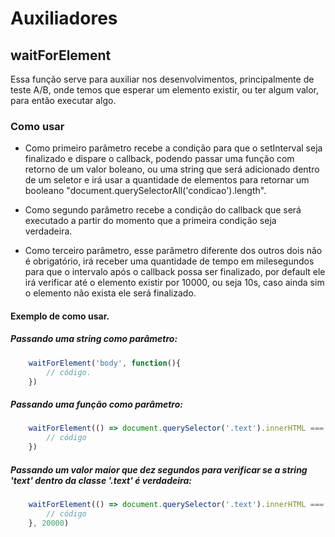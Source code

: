 # Auxiliadores

## waitForElement

Essa função serve para auxiliar nos desenvolvimentos, principalmente de teste A/B, onde temos que esperar um elemento existir, ou ter algum valor, para então executar algo.

### Como usar
- Como primeiro parâmetro recebe a condição para que o setInterval seja finalizado e dispare o callback, podendo passar uma função com retorno de um valor boleano, ou uma string que será adicionado dentro de um seletor e irá usar a quantidade de elementos para retornar um booleano "document.querySelectorAll('condicao').length".

- Como segundo parâmetro recebe a condição do callback que será executado a partir do momento que a primeira condição seja verdadeira.
  
- Como terceiro parâmetro, esse parâmetro diferente dos outros dois não é obrigatório, irá receber uma quantidade de tempo em milesegundos para que o intervalo após o callback possa ser finalizado, por default ele irá verificar até o elemento existir por 10000, ou seja 10s, caso ainda sim o elemento não exista ele será finalizado.

#### Exemplo de como usar.
##### Passando uma string como parâmetro:
```javascript
	waitForElement('body', function(){
		// código.
	})
```
##### Passando uma função como parâmetro:
```javascript
	waitForElement(() => document.querySelector('.text').innerHTML === 'text', function(){
		// código
	})
```

##### Passando um valor maior que dez segundos para verificar se a string 'text' dentro da classe '.text' é verdadeira:
```javascript
	waitForElement(() => document.querySelector('.text').innerHTML === 'text', function(){
		// código
	}, 20000)
````